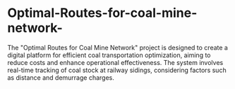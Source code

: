 # Optimal-Routes-for-coal-mine-network-
The "Optimal Routes for Coal Mine Network" project is designed to create a digital platform for efficient coal transportation optimization, aiming to reduce costs and enhance operational effectiveness. The system involves real-time tracking of coal stock at railway sidings, considering factors such as distance and demurrage charges.
